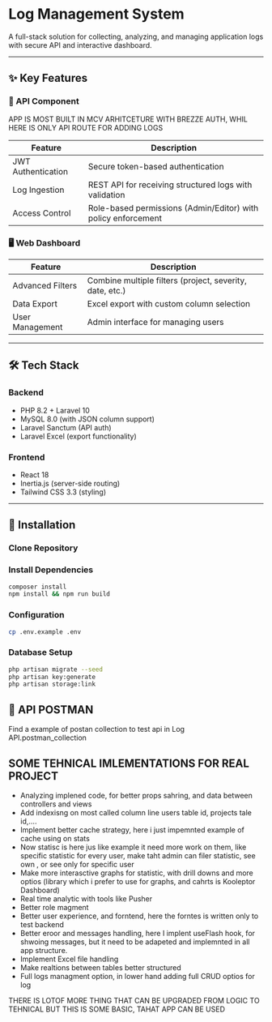 
# Log Management System

A full-stack solution for collecting, analyzing, and managing application logs with secure API and interactive dashboard.

---

## ✨ Key Features

### 📡 API Component

APP IS MOST BUILT IN MCV ARHITCETURE WITH BREZZE AUTH, WHIL HERE IS ONLY API ROUTE FOR ADDING LOGS

| Feature            | Description                                                   |
|--------------------|---------------------------------------------------------------|
| JWT Authentication | Secure token-based authentication                             |
| Log Ingestion      | REST API for receiving structured logs with validation        |
| Access Control     | Role-based permissions (Admin/Editor) with policy enforcement |

### 🖥 Web Dashboard

| Feature            | Description                                                   |
|--------------------|---------------------------------------------------------------|
| Advanced Filters   | Combine multiple filters (project, severity, date, etc.)      |
| Data Export        | Excel export with custom column selection                     |
| User Management    | Admin interface for managing users                            |

---

## 🛠 Tech Stack

### Backend
- PHP 8.2 + Laravel 10  
- MySQL 8.0 (with JSON column support)  
- Laravel Sanctum (API auth)  
- Laravel Excel (export functionality)  

### Frontend
- React 18   
- Inertia.js (server-side routing)  
- Tailwind CSS 3.3 (styling)  

---

## 🚀 Installation

### Clone Repository


### Install Dependencies
```bash
composer install
npm install && npm run build
```

### Configuration
```bash
cp .env.example .env
```

### Database Setup
```bash
php artisan migrate --seed
php artisan key:generate
php artisan storage:link
```


## 📡 API POSTMAN

Find a example of postan collection to test api in Log API.postman_collection

## SOME TEHNICAL IMLEMENTATIONS FOR REAL PROJECT
- Analyzing implened code, for better props sahring, and data between controllers and views
- Add indexisng on most called column line users table id, projects tale id,....
- Implement better cache strategy, here i just impemnted example of cache using on stats
- Now statisc is here jus like example it need more work on them, like specific statistic for every user, make taht admin can filer statistic, see own , or see only for specific user
- Make more interasctive graphs for statistic, with drill downs and more optios (library which i prefer to use for graphs, and cahrts is Kooleptor Dashboard)
- Real time analytic with tools like Pusher
- Better role magment
- Better user experience, and forntend, here the forntes is written only to test backend
- Better eroor and messages handling, here I implent useFlash hook, for shwoing messages, but it need to be adapeted and implemnted in all app structure.
- Implement Excel file handling
- Make realtions between tables better structured
- Full logs managment option, in lower hand adding full CRUD optios for log


THERE IS LOTOF MORE THING THAT CAN BE UPGRADED FROM LOGIC TO TEHNICAL BUT THIS IS SOME BASIC, TAHAT APP CAN BE USED



